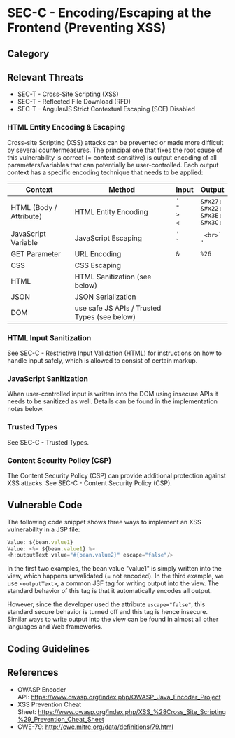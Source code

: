 #  SEC-C - Encoding/Escaping at the Frontend (Preventing XSS)

## Category

## Relevant Threats
* SEC-T - Cross-Site Scripting (XSS)
* SEC-T - Reflected File Download (RFD)
* SEC-T - AngularJS Strict Contextual Escaping (SCE) Disabled

### HTML Entity Encoding & Escaping
Cross-site Scripting (XSS) attacks can be prevented or made more difficult by several countermeasures. The principal one that fixes the root cause of this vulnerability is correct (= context-sensitive) is output encoding of all parameters/variables that can potentially be user-controlled. Each output context has a specific encoding technique that needs to be applied:

|  Context  | Method | Input | Output |
| ------------- | ------------- | ------------- | ------------- |
| HTML (Body / Attribute)  | HTML Entity Encoding  | `'` <br> `"` <br> `>` <br> `<`  | `&#x27;`<br> `&#x22;` <br>`&#x3E;` <br>`&#x3C;` |
| JavaScript Variable  | JavaScript Escaping | `'`<br> `|` <br>`\` <br> `'` |
| GET Parameter | URL Encoding | `&` | `%26` |
| CSS | CSS Escaping | | |
| HTML | HTML Sanitization (see below) | | |
| JSON | JSON Serialization | | |
| DOM | use safe JS APIs / Trusted Types (see below) | | |

### HTML Input Sanitization
See SEC-C - Restrictive Input Validation (HTML) for instructions on how to handle input safely, which is allowed to consist of certain markup.

### JavaScript Sanitization
When user-controlled input is written into the DOM using insecure APIs it needs to be sanitized as well. Details can be found in the implementation notes below. 

### Trusted Types
See SEC-C - Trusted Types.

### Content Security Policy (CSP)
The Content Security Policy (CSP) can provide additional protection against XSS attacks. See SEC-C - Content Security Policy (CSP).

## Vulnerable Code 
The following code snippet shows three ways to implement an XSS vulnerability in a JSP file:

```js
Value: ${bean.value1}
Value: <%= ${bean.value1} %>
<h:outputText value="#{bean.value2}" escape="false"/>

```

In the first two examples, the bean value "value1" is simply written into the view, which happens unvalidated (= not encoded). In the third example, we use `<outputText>`, a common JSF tag for writing output into the view. The standard behavior of this tag is that it automatically encodes all output.

However, since the developer used the attribute `escape="false"`, this standard secure behavior is turned off and this tag is hence insecure. Similar ways to write output into the view can be found in almost all other languages and Web frameworks.

## Coding Guidelines


## References
* OWASP Encoder API: https://www.owasp.org/index.php/OWASP_Java_Encoder_Project
* XSS Prevention Cheat Sheet: https://www.owasp.org/index.php/XSS_%28Cross_Site_Scripting%29_Prevention_Cheat_Sheet
* CWE-79: http://cwe.mitre.org/data/definitions/79.html
